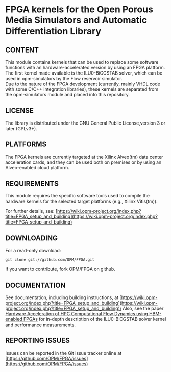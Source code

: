 # FPGA kernels for the Open Porous Media Simulators and Automatic Differentiation Library

CONTENT
-------

This module contains kernels that can be used to replace some software functions
with an hardware-accelerated version by using an FPGA platform.\
The first kernel made available is the ILU0-BiCGSTAB solver, which can
be used in opm-simulators by the Flow reservoir simulator.\
Due to the nature of the FPGA development (currently, mainly VHDL code
with some C/C++ integration libraries), these kernels are separated
from the opm-simulators module and placed into this repository.


LICENSE
-------

The library is distributed under the GNU General Public License,version 3 or
later (GPLv3+).


PLATFORMS
---------

The FPGA kernels are currently targeted at the Xilinx Alveo(tm) data center
acceleration cards, and they can be used both on premises or by using an
Alveo-enabled cloud platform.


REQUIREMENTS
------------

This module requires the specific software tools used to compile the hardware
kernels for the selected target platforms (e.g., Xilinx Vitis(tm)).

For further details, see: [https://wiki.opm-project.org/index.php?title=FPGA_setup_and_building](https://wiki.opm-project.org/index.php?title=FPGA_setup_and_building)


DOWNLOADING
-----------

For a read-only download:

    git clone git://github.com/OPM/FPGA.git

If you want to contribute, fork OPM/FPGA on github.


DOCUMENTATION
-------------

See documentation, including building instructions, at [https://wiki.opm-project.org/index.php?title=FPGA_setup_and_building](https://wiki.opm-project.org/index.php?title=FPGA_setup_and_building)\
Also, see the paper [Hardware Acceleration of HPC Computational Flow Dynamics using HBM-enabled FPGAs](https://arxiv.org/abs/2101.01745) for in-depth description of the ILU0-BiCGSTAB solver kernel and performance measurements.


REPORTING ISSUES
----------------

Issues can be reported in the Git issue tracker online at [https://github.com/OPM/FPGA/issues](https://github.com/OPM/FPGA/issues)
